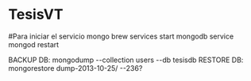 # TesisVT

#Para iniciar el servicio mongo
brew services start mongodb 
service mongod restart

BACKUP DB: mongodump --collection users --db tesisdb
RESTORE DB: mongorestore dump-2013-10-25/
--236?
